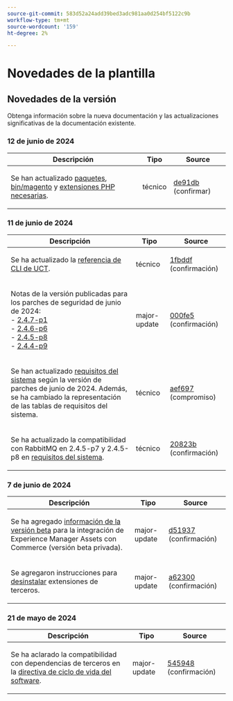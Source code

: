 ```yaml
---
source-git-commit: 583d52a24add39bed3adc981aa0d254bf5122c9b
workflow-type: tm+mt
source-wordcount: '159'
ht-degree: 2%

---
```

# Novedades de la plantilla

## Novedades de la versión

Obtenga información sobre la nueva documentación y las actualizaciones significativas de la documentación existente.

### 12 de junio de 2024

<table style="table-layout:auto;">
  <thead>
    <tr>
      <th>Descripción</th>
      <th>Tipo</th>
      <th>Source</th>
    </tr>
  </thead>
  <tbody>
    <tr>
      <td><p>Se han actualizado <a href="https://experienceleague.adobe.com/en/docs/commerce-operations/release/packages/adobe-commerce">paquetes</a>, <a href="https://experienceleague.adobe.com/en/docs/commerce-operations/tools/cli-reference/commerce-on-premises">bin/magento</a> y <a href="https://experienceleague.adobe.com/en/docs/commerce-operations/installation-guide/prerequisites/php-settings#verify-installed-extensions">extensiones PHP necesarias</a>.</p>
</td>
      <td>técnico</td>
      <td><a href="https://github.com/AdobeDocs/commerce-operations.en/commit/de91db690b6297dc8857807acec5d33c14e60478">de91db</a> (confirmar)</td>
    </tr>
  </tbody>
</table>

### 11 de junio de 2024

<table style="table-layout:auto;">
  <thead>
    <tr>
      <th>Descripción</th>
      <th>Tipo</th>
      <th>Source</th>
    </tr>
  </thead>
  <tbody>
    <tr>
      <td><p>Se ha actualizado la <a href="https://experienceleague.adobe.com/en/docs/commerce-operations/tools/cli-reference/uct">referencia de CLI de UCT</a>.</p>
</td>
      <td>técnico</td>
      <td><a href="https://github.com/AdobeDocs/commerce-operations.en/commit/1fbddf4ea05511c1aefe0cd0d8e8b2ebde7e00dd">1fbddf</a> (confirmación)</td>
    </tr>
    <tr>
      <td><p>Notas de la versión publicadas para los parches de seguridad de junio de 2024: <br />- <a href="https://experienceleague.adobe.com/en/docs/commerce-operations/release/notes/security-patches/2-4-7-patches">2.4.7-p1</a><br />- <a href="https://experienceleague.adobe.com/en/docs/commerce-operations/release/notes/security-patches/2-4-6-patches">2.4.6-p6</a><br />- <a href="https://experienceleague.adobe.com/en/docs/commerce-operations/release/notes/security-patches/2-4-5-patches">2.4.5-p8</a><br />- <a href="https://experienceleague.adobe.com/en/docs/commerce-operations/release/notes/security-patches/2-4-4-patches">2.4.4-p9</a></p>
</td>
      <td>major-update</td>
      <td><a href="https://github.com/AdobeDocs/commerce-operations.en/commit/000fe5ac88b31e5172c35b629d26423afcca214d">000fe5</a> (confirmación)</td>
    </tr>
    <tr>
      <td><p>Se han actualizado <a href="https://experienceleague.adobe.com/en/docs/commerce-operations/installation-guide/system-requirements">requisitos del sistema</a> según la versión de parches de junio de 2024. Además, se ha cambiado la representación de las tablas de requisitos del sistema.</p>
</td>
      <td>técnico</td>
      <td><a href="https://github.com/AdobeDocs/commerce-operations.en/commit/aef697509227b1dfebb801b0e1e098da90201971">aef697</a> (compromiso)</td>
    </tr>
    <tr>
      <td><p>Se ha actualizado la compatibilidad con RabbitMQ en 2.4.5-p7 y 2.4.5-p8 en <a href="https://experienceleague.adobe.com/en/docs/commerce-operations/installation-guide/system-requirements">requisitos del sistema</a>.</p>
</td>
      <td>técnico</td>
      <td><a href="https://github.com/AdobeDocs/commerce-operations.en/commit/20823bae109f5b053f352b0a13275acecf991904">20823b</a> (confirmación)</td>
    </tr>
  </tbody>
</table>

### 7 de junio de 2024

<table style="table-layout:auto;">
  <thead>
    <tr>
      <th>Descripción</th>
      <th>Tipo</th>
      <th>Source</th>
    </tr>
  </thead>
  <tbody>
    <tr>
      <td><p>Se ha agregado <a href="https://experienceleague.adobe.com/en/docs/commerce-operations/release/beta">información de la versión beta</a> para la integración de Experience Manager Assets con Commerce (versión beta privada).</p>
</td>
      <td>major-update</td>
      <td><a href="https://github.com/AdobeDocs/commerce-operations.en/commit/d51937e25049f636a3b69f072a3fe4ba135766c2">d51937</a> (confirmación)</td>
    </tr>
    <tr>
      <td><p>Se agregaron instrucciones para <a href="https://experienceleague.adobe.com/en/docs/commerce-operations/installation-guide/tutorials/extensions">desinstalar</a> extensiones de terceros.</p>
</td>
      <td>major-update</td>
      <td><a href="https://github.com/AdobeDocs/commerce-operations.en/commit/a623002b366ae07eaabe9711946d7f8ceb3b9132">a62300</a> (confirmación)</td>
    </tr>
  </tbody>
</table><!-- date_group -->

### 21 de mayo de 2024

<table style="table-layout:auto;">
  <thead>
    <tr>
      <th>Descripción</th>
      <th>Tipo</th>
      <th>Source</th>
    </tr>
  </thead>
  <tbody>
    <tr>
      <td><p>Se ha aclarado la compatibilidad con dependencias de terceros en la <a href="https://experienceleague.adobe.com/en/docs/commerce-operations/release/planning/lifecycle-policy">directiva de ciclo de vida del software</a>.</p>
</td>
      <td>major-update</td>
      <td><a href="https://github.com/AdobeDocs/commerce-operations.en/commit/5459488d4b512447aff810dca8d3b32a074d5c1e">545948</a> (confirmación)</td>
    </tr>
  </tbody>
</table><!-- date_group --><!-- month_group --><!-- year_group -->
